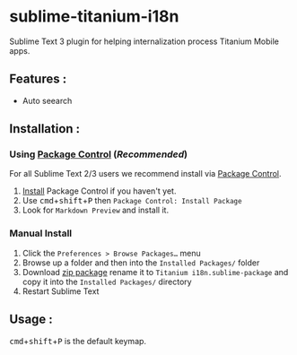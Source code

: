 # sublime-titanium-i18n
Sublime Text 3 plugin for helping internalization process Titanium Mobile apps.

## Features :
 - Auto seearch

## Installation :

### Using [Package Control][1] (*Recommended*)

For all Sublime Text 2/3 users we recommend install via [Package Control][1].

1. [Install][2] Package Control if you haven't yet.
2. Use <kbd>cmd</kbd>+<kbd>shift</kbd>+<kbd>P</kbd> then `Package Control: Install Package`
3. Look for `Markdown Preview` and install it.

### Manual Install

1. Click the `Preferences > Browse Packages…` menu
2. Browse up a folder and then into the `Installed Packages/` folder
3. Download [zip package][zip] rename it to `Titanium i18n.sublime-package` and copy it into the `Installed Packages/` directory
4. Restart Sublime Text

## Usage :

<kbd>cmd</kbd>+<kbd>shift</kbd>+<kbd>P</kbd> is the default keymap.


[home]: https://github.com/revolunet/sublimetext-markdown-preview
 [1]: https://packagecontrol.io/
 [2]: https://packagecontrol.io/installation
 [zip]: https://github.com/yuranevmer/sublime-titanium-i18n/archive/master.zip

 [issue]: https://github.com/revolunet/sublimetext-markdown-preview/issues
 [settings]: https://github.com/revolunet/sublimetext-markdown-preview/blob/master/MarkdownPreview.sublime-settings
